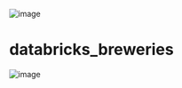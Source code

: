 ![image](https://github.com/menout1/databricks_breweries/assets/58555709/60b46ced-20f7-4e57-a4cf-0985626eb22c)
# databricks_breweries

![image](https://github.com/menout1/databricks_breweries/assets/58555709/d02267b8-e62e-43bd-ab57-710490615a77)
